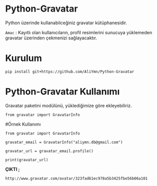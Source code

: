 # Python-Gravatar
Python üzerinde kullanabilceğiniz gravatar kütüphanesidir.

`Amac` : Kayıtlı olan kullanıcıların, profil resimlerini sunucuya yüklemeden gravatar üzerinden çekmenizi sağlayacaktır.

# Kurulum

    pip install git+https://github.com/AliYmn/Python-Gravatar

# Python-Gravatar Kullanımı

Gravatar paketini modülünü, yüklediğimize göre ekleyebiliriz.

    from gravatar import GravatarInfo

#Örnek Kullanımı

    from gravatar import GravatarInfo

    gravatar_email = GravatarInfo("aliymn.db@gmail.com")

    gravatar_url = gravatar_email.profile()

    print(gravatar_url)
    
 **ÇIKTI ;**

    http://www.gravatar.com/avatar/323fad61ec978a5b3425fbe56b06a101